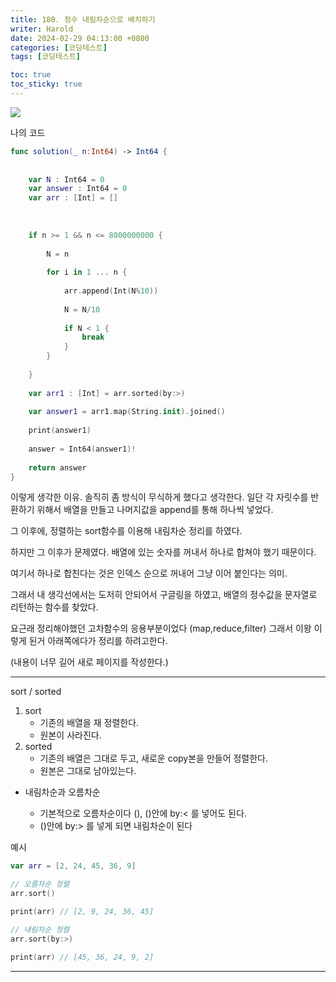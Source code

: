 ```yaml
---
title: 180. 정수 내림차순으로 배치하기
writer: Harold
date: 2024-02-29 04:13:00 +0800
categories: [코딩테스트]
tags: [코딩테스트]

toc: true
toc_sticky: true
---
```

![](https://velog.velcdn.com/images/haroldfromk/post/329103b1-6436-4885-ba2f-1373e3b67a0a/image.png)



나의 코드
```swift
func solution(_ n:Int64) -> Int64 {
    
    
    var N : Int64 = 0
    var answer : Int64 = 0
    var arr : [Int] = []
    
   
    
    if n >= 1 && n <= 8000000000 {
        
        N = n
        
        for i in 1 ... n {
            
            arr.append(Int(N%10))
            
            N = N/10
            
            if N < 1 {
                break
            }
        }
               
    }
    
    var arr1 : [Int] = arr.sorted(by:>)
    
    var answer1 = arr1.map(String.init).joined()
    
    print(answer1)
    
    answer = Int64(answer1)!
    
    return answer
}
```

이렇게 생각한 이유.
솔직히 좀 방식이 무식하게 했다고 생각한다. 일단 각 자릿수를 반환하기 위해서 배열을 만들고 나머지값을 append를 통해 하나씩 넣었다.

그 이후에, 정렬하는 sort함수를 이용해 내림차순 정리를 하였다.

하지만 그 이후가 문제였다. 배열에 있는 숫자를 꺼내서 하나로 합쳐야 했기 때문이다.

여기서 하나로 합친다는 것은 인덱스 순으로 꺼내어 그냥 이어 붙인다는 의미.

그래서 내 생각선에서는 도저히 안되어서 구글링을 하였고, 배열의 정수값을 문자열로 리턴하는 함수를 찾았다.

요근래 정리해야했던 고차함수의 응용부분이었다 (map,reduce,filter) 그래서 이왕 이렇게 된거 아래쪽에다가 정리를 하려고한다. 

(내용이 너무 길어 새로 페이지를 작성한다.)


---


sort / sorted

1. sort
	- 기존의 배열을 재 정렬한다.
    - 원본이 사라진다.
2. sorted 
	- 기존의 배열은 그대로 두고, 새로운 copy본을 만들어 정렬한다.
    - 원본은 그대로 남아있는다.
    
- 내림차순과 오름차순
		
   - 기본적으로 오름차순이다 (), ()안에 by:< 를 넣어도 된다.
    - ()안에 by:> 를 넣게 되면 내림차순이 된다


예시
```swift
var arr = [2, 24, 45, 36, 9]

// 오름차순 정렬
arr.sort()

print(arr) // [2, 9, 24, 36, 45]

// 내림차순 정렬
arr.sort(by:>) 

print(arr) // [45, 36, 24, 9, 2]
```
---


